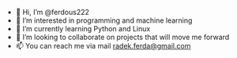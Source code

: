 - 👋 Hi, I’m @ferdous222
- 👀 I’m interested in programming and machine learning
- 🌱 I’m currently learning Python and Linux
- 💞️ I’m looking to collaborate on projects that will move me forward
- 📫 You can reach me via mail radek.ferda@gmail.com

<!---
ferdous222/ferdous222 is a ✨ special ✨ repository because its `README.md` (this file) appears on your GitHub profile.
You can click the Preview link to take a look at your changes.
--->
